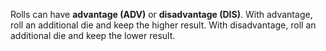 Rolls can have **advantage (ADV)** or **disadvantage (DIS)**. With advantage, roll an additional die and keep the higher result. With disadvantage, roll an additional die and keep the lower result.